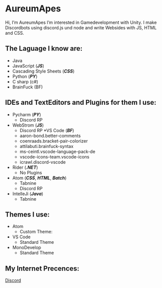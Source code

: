 # AureumApes
Hi, I’m AureumApes
I’m interested in Gamedevelopment with Unity. I make Discordbots using discord.js und node and write Websides with JS, HTML and CSS.

## The Laguage I know are:
* Java
* JavaScript (**_JS_**)
* Cascading Style Sheets (**_CSS_**)
* Python (**_PY_**)
* C sharp (c#)
* BrainFuck (BF)

## IDEs and TextEditors and Plugins for them I use:
* Pycharm (**_PY_**)
  * Discord RP
* WebStrom (**_JS_**)
  * Discord RP
*VS Code (**_BF_**)
  * aaron-bond.better-comments
  * coenraads.bracket-pair-colorizer
  * attilabuti.brainfuck-syntax
  * ms-ceintl.vscode-language-pack-de
  * vscode-icons-team.vscode-icons
  * icrawl.discord-vscode
* Rider (**_.NET_**)
  * No Plugins
* Atom (**_CSS_**, **_HTML_**, **_Batch_**)
  * Tabnine
  * Discord RP
* IntelleJi (**_Java_**)
  * Tabnine

## Themes I use:
* Atom
  * Custom Theme:
* VS Code
    * Standard Theme
* MonoDevelop
    * Standard Theme

## My Internet Precences:

[Discord](https://discord.gg/aYnk6nGMgG)
